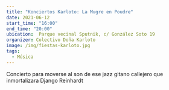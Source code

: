 ```yaml
---
title: "Konciertos Karloto: La Mugre en Poudre"
date: 2021-06-12
start_time: "16:00"
end_time: "20:00"
ubication:  Parque vecinal Sputnik, c/ González Soto 19
organizer: Colectivo Doña Karloto
image: /img/fiestas-karloto.jpg
tags:
  - Música
---
```

Concierto para moverse al son de ese jazz gitano callejero que inmortalizara Django Reinhardt